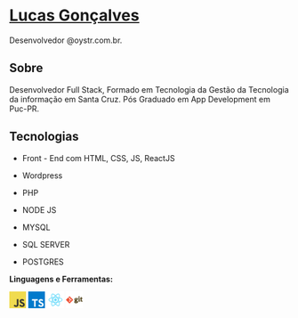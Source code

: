 # <a href="https://lucasgoncalves.dev" target="_blank">Lucas Gonçalves</a>

Desenvolvedor @oystr.com.br.

## Sobre
Desenvolvedor Full Stack, 
Formado em Tecnologia da Gestão da Tecnologia da informação em Santa Cruz.
Pós Graduado em App Development em Puc-PR.

## Tecnologias
- Front - End com HTML, CSS, JS, ReactJS
- Wordpress

- PHP
- NODE JS

- MYSQL
- SQL SERVER
- POSTGRES

**Linguagens e Ferramentas:**  

<code><img height="30" src="https://raw.githubusercontent.com/github/explore/80688e429a7d4ef2fca1e82350fe8e3517d3494d/topics/javascript/javascript.png"></code>
<code><img height="30" src="https://raw.githubusercontent.com/github/explore/80688e429a7d4ef2fca1e82350fe8e3517d3494d/topics/typescript/typescript.png"></code>
<code><img height="30" src="https://raw.githubusercontent.com/github/explore/80688e429a7d4ef2fca1e82350fe8e3517d3494d/topics/react/react.png"></code>
<code><img height="30" src="https://raw.githubusercontent.com/github/explore/80688e429a7d4ef2fca1e82350fe8e3517d3494d/topics/git/git.png"></code>
